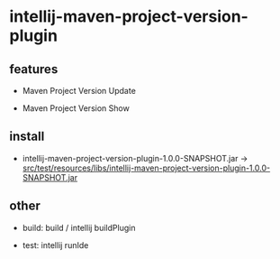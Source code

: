 # intellij-maven-project-version-plugin

    
## features

+ Maven Project Version Update

+ Maven Project Version Show
    

## install

 - intellij-maven-project-version-plugin-1.0.0-SNAPSHOT.jar -> [src/test/resources/libs/intellij-maven-project-version-plugin-1.0.0-SNAPSHOT.jar](src/test/resources/libs/intellij-maven-project-version-plugin-1.0.0-SNAPSHOT.jar)
 
 
 
## other

 - build: build / intellij buildPlugin
 
 - test: intellij runIde



